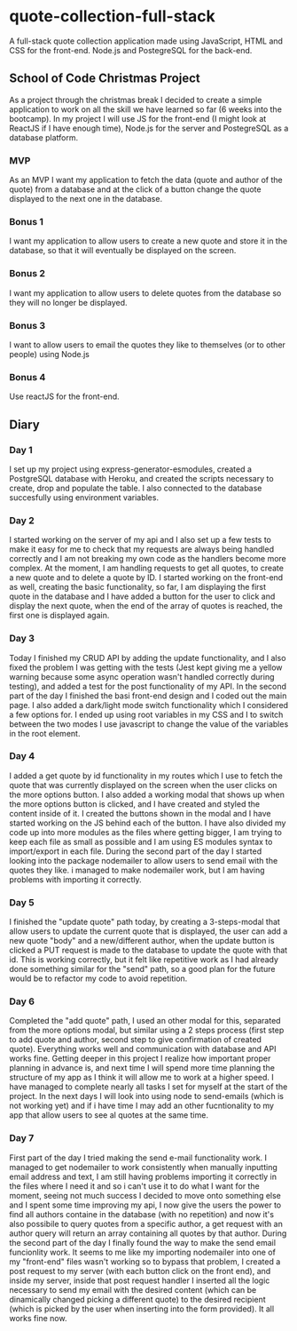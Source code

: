 # quote-collection-full-stack

A full-stack quote collection application made using JavaScript, HTML and CSS for the front-end. Node.js and PostegreSQL for the back-end.

## School of Code Christmas Project

As a project through the christmas break I decided to create a simple application to work on all the skill we have learned so far (6 weeks into the bootcamp).
In my project I will use JS for the front-end (I might look at ReactJS if I have enough time), Node.js for the server and PostegreSQL as a database platform.

### MVP

As an MVP I want my application to fetch the data (quote and author of the quote) from a database and at the click of a button change the quote displayed to the next one in the database.

### Bonus 1

I want my application to allow users to create a new quote and store it in the database, so that it will eventually be displayed on the screen.

### Bonus 2

I want my application to allow users to delete quotes from the database so they will no longer be displayed.

### Bonus 3

I want to allow users to email the quotes they like to themselves (or to other people) using Node.js

### Bonus 4

Use reactJS for the front-end.

## Diary

### Day 1

I set up my project using express-generator-esmodules, created a PostgreSQL database with Heroku, and created the scripts necessary to create, drop and populate the table. I also connected to the database succesfully using environment variables.

### Day 2

I started working on the server of my api and I also set up a few tests to make it easy for me to check that my requests are always being handled correctly and I am not breaking my own code as the handlers become more complex. At the moment, I am handling requests to get all quotes, to create a new quote and to delete a quote by ID. I started working on the front-end as well, creating the basic functionality, so far, I am displaying the first quote in the database and I have added a button for the user to click and display the next quote, when the end of the array of quotes is reached, the first one is displayed again.

### Day 3 
Today I finished my CRUD API by adding the update functionality, and I also fixed the problem I was getting with the tests (Jest kept giving me a yellow warning because some async operation wasn't handled correctly during testing), and added a test for the post functionality of my API. In the second part of the day I finished the basi front-end design and I coded out the main page. I also added a dark/light mode switch functionality which I considered a few options for. I ended up using root variables in my CSS and I to switch between the two modes I use javascript to change the value of the variables in the root element.

### Day 4
I added a get quote by id functionality in my routes which I use to fetch the quote that was currently displayed on the screen when the user clicks on the more options button. I also added a working modal that shows up when the more options button is clicked, and I have created and styled the content inside of it. I created the buttons shown in the modal and I have started working on the JS behind each of the button. I have also divided my code up into more modules as the files where getting bigger, I am trying to keep each file as small as possible and I am using ES modules syntax to import/export in each file. During the second part of the day I started looking into the package nodemailer to allow users to send email with the quotes they like. i managed to make nodemailer work, but I am having problems with importing it correctly.

### Day 5
I finished the "update quote" path today, by creating a 3-steps-modal that allow users to update the current quote that is displayed, the user can add a new quote "body" and a new/different author, when the update button is clicked a PUT request is made to the database to update the quote with that id. This is working correctly, but it felt like repetitive work as I had already done something similar for the "send" path, so a good plan for the future would be to refactor my code to avoid repetition.

### Day 6
Completed the "add quote" path, I used an other modal for this, separated from the more options modal, but similar using a 2 steps process (first step to add quote and author, second step to give confirmation of created quote). Everything works well and communication with database and API works fine. Getting deeper in this project I realize how important proper planning in advance is, and next time I will spend more time planning the structure of my app as I think it will allow me to work at a higher speed. I have managed to complete nearly all tasks I set for myself at the start of the project. In the next days I will look into using node to send-emails (which is not working yet) and if i have time I may add an other fucntionality to my app that allow users to see al quotes at the same time.

### Day 7 
First part of the day I tried making the send e-mail functionality work. I managed to get nodemailer to work consistently when manually inputting email address and text, I am still having problems importing it correctly in the files where I need it and so i can't use it to do what I want for the moment, seeing not much success I decided to move onto something else and I spent some time improving my api, I now give the users the power to find all authors containe in the database (with no repetition) and now it's also possibile to query quotes from a specific author, a get request with an author query will return an array containing all quotes by that author. During the second part of the day I finally found the way to make the send email funcionlity work. It seems to me like my importing nodemailer into one of my "front-end" files wasn't working so to bypass that problem, I created a post request to my server (with each button click on the front end), and inside my server, inside that post request handler I inserted all the logic necessary to send my email with the desired content (which can be dinamically changed picking a different quote) to the desired recipient (which is picked by the user when inserting into the form provided). It all works fine now.
